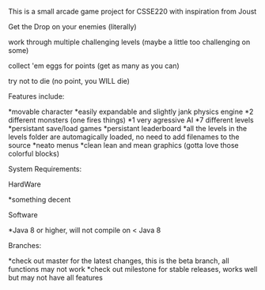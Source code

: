 This is a small arcade game project for CSSE220 with inspiration from Joust

Get the Drop on your enemies (literally)

work through multiple challenging levels (maybe a little too challenging on some)

collect 'em eggs for points (get as many as you can)

try not to die (no point, you WILL die)

Features include:

*movable character
*easily expandable and slightly jank physics engine
*2 different monsters (one fires things)
*1 very agressive AI
*7 different levels
*persistant save/load games
*persistant leaderboard
*all the levels in the levels folder are automagically loaded, no need to add filenames to the source
*neato menus
*clean lean and mean graphics (gotta love those colorful blocks)

System Requirements:

HardWare

*something decent

Software

*Java 8 or higher, will not compile on < Java 8

Branches:

*check out master for the latest changes, this is the beta branch, all functions may not work
*check out milestone for stable releases, works well but may not have all features
